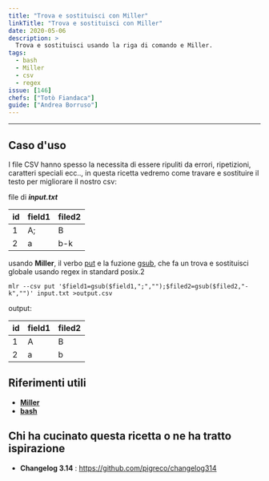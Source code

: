 ```yaml
---
title: "Trova e sostituisci con Miller"
linkTitle: "Trova e sostituisci con Miller"
date: 2020-05-06
description: >
  Trova e sostituisci usando la riga di comando e Miller.
tags:
  - bash
  - Miller
  - csv
  - regex
issue: [146]
chefs: ["Totò Fiandaca"]
guide: ["Andrea Borruso"]
---
```


---

## Caso d'uso

I file CSV hanno spesso la necessita di essere ripuliti da errori, ripetizioni, caratteri speciali ecc.., in questa ricetta vedremo come travare e sostituire il testo per migliorare il nostro csv:

file di _**input.txt**_

| id  | field1 | filed2 |
| --- | ------ | ------ |
| 1   | A;     | B      |
| 2   | a      | b-k    |

usando **Miller**, il verbo [put](http://johnkerl.org/miller/doc/reference-verbs.html#put) e la fuzione [gsub](http://johnkerl.org/miller/doc/reference-dsl.html#gsub), che fa un trova e sostituisci globale usando regex in standard posix.2

```
mlr --csv put '$field1=gsub($field1,";","");$filed2=gsub($filed2,"-k","")' input.txt >output.csv
```

output:

| id  | field1 | filed2 |
| --- | ------ | ------ |
| 1   | A      | B      |
| 2   | a      | b      |


## Riferimenti utili

- [**Miller**](https://miller.readthedocs.io/)
- [**bash**](https://it.wikipedia.org/wiki/Bash)

## Chi ha cucinato questa ricetta o ne ha tratto ispirazione

- **Changelog 3.14** : <https://github.com/pigreco/changelog314>
